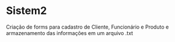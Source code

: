 # Sistem2
Criação  de forms para cadastro de Cliente, Funcionário e Produto e armazenamento das informações em um arquivo .txt
